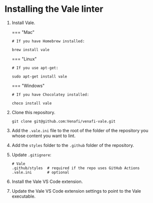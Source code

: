 # Installing the Vale linter

1. Install Vale.

    === "Mac"

    ```console
    # If you have Homebrew installed:
    
    brew install vale
    ```

    === "Linux"

    ```console
    # If you use apt-get:

    sudo apt-get install vale
    ```

    === "Windows"

    ```console
    # If you have Chocolatey installed:

    choco install vale
    ```

2. Clone this repository.

    ```console
    git clone git@github.com:Venafi/venafi-vale.git
    ```

3. Add the `.vale.ini` file to the root of the folder of the repository you whose content you want to lint.
4. Add the `styles` folder to the `.github` folder of the repository.
5. Update `.gitignore`:

    ```text
    # Vale
    .github/styles  # required if the repo uses GitHub Actions
    .vale.ini       # optional
    ```

6. Install the Vale VS Code extension.
7. Update the Vale VS Code extension settings to point to the Vale executable.
